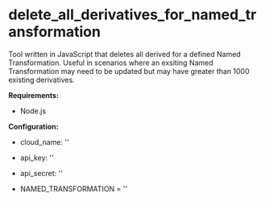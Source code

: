 # delete_all_derivatives_for_named_transformation

Tool written in JavaScript that deletes all derived for a defined Named Transformation. Useful in scenarios where an exsiting Named Transformation may need to be updated but may have greater than 1000 existing derivatives.

**Requirements:**
- Node.js

**Configuration:**
- cloud_name: ''
- api_key: ''
- api_secret: ''

- NAMED_TRANSFORMATION = ''
